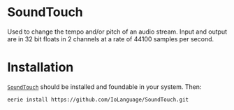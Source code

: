 # SoundTouch 
Used to change the tempo and/or pitch of an audio stream. 
Input and output are in 32 bit floats in 2 channels at a rate 
of 44100 samples per second.

# Installation
[`SoundTouch`](https://www.surina.net/soundtouch/) should be installed and foundable in your system. Then:
```
eerie install https://github.com/IoLanguage/SoundTouch.git
```
